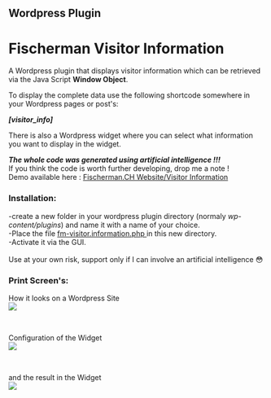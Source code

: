 ## Wordpress Plugin
# Fischerman Visitor Information

A Wordpress plugin that displays visitor information which can be retrieved via the Java Script  **Window Object**.

To display the complete data use the following shortcode somewhere in your Wordpress pages or post's:

<strong><em>[visitor_info]</em></strong>

There is also a Wordpress widget where you can select what information you want to display in the widget.

***The whole code was generated using artificial intelligence !!!***
<br>
If you think the code is worth further developing, drop me a note !
<br>
Demo available here : [Fischerman.CH Website/Visitor Information](https://www.fischerman.ch/?page_id=530092)
<br>
### Installation:
-create a new folder in your wordpress plugin directory (normaly *wp-content/plugins*) and name it with a name of your choice.<br>
-Place the file [ fm-visitor.information.php ](https://github.com/FischermanCH/fischerman-wp-visitor-information/blob/main/fm-visitor.information.php) in this new directory.<br>
-Activate it via the GUI.
<br><br>
Use at your own risk, support only if I can involve an artificial intelligence 😳
<br>
### Print Screen's:
<p align="left">
  How it looks on a Wordpress Site
  <br>
  <img src="https://github.com/FischermanCH/fischerman-wp-visitor-information/assets/53817150/e8b9c8c6-7667-4fd5-a453-60d876d16b42" />
</p>
<br>
<p align="left">
  Configuration of the Widget
  <br>
  <img src="https://github.com/FischermanCH/fischerman-wp-visitor-information/assets/53817150/750076c0-4e56-49e2-8dd8-479754dea73c" />
</p>
<br>
<p align="left">
  and the result in the Widget
  <br>
  <img src="https://github.com/FischermanCH/fischerman-wp-visitor-information/assets/53817150/8600c07d-e104-4a88-9392-66aad6940689)" />
</p>


